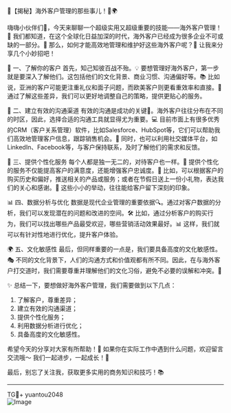 🌟【揭秘】海外客户管理的那些事儿！💼🌍

嗨嗨小伙伴们👋，今天来聊聊一个超级实用又超级重要的技能——海外客户管理！🚀 我们都知道，在这个全球化日益加深的时代，海外客户已经成为很多企业不可或缺的一部分。🌈 那么，如何才能高效地管理和维护好这些海外客户呢？🤔 让我来分享几个小妙招吧！

🎯 一、了解你的客户
首先，知己知彼百战不殆。💡 要想管理好海外客户，第一步就是要深入了解他们。这包括他们的文化背景、商业习惯、沟通偏好等。📚 比如说，亚洲的客户可能更注重礼仪和面子问题，而欧美客户则更看重效率和直接。👀 通过了解这些差异，我们可以更好地调整自己的策略，提供更贴心的服务。

💼 二、建立有效的沟通渠道
有效的沟通是成功的关键🔑。海外客户往往分布在不同的时区，因此，选择合适的沟通工具就显得尤为重要。💻 目前市面上有很多优秀的CRM（客户关系管理）软件，比如Salesforce、HubSpot等，它们可以帮助我们高效地管理客户信息，跟踪销售机会。💬 同时，也可以利用社交媒体平台，如LinkedIn、Facebook等，与客户保持联系，及时了解他们的需求和反馈。

🤝 三、提供个性化服务
每个人都是独一无二的，对待客户也一样。💖 提供个性化的服务不仅能提高客户的满意度，还能增强客户忠诚度。🎁 比如，可以根据客户的购买历史和偏好，推送相关的产品或服务；或者在节假日送上一份小礼物，表达我们的关心和感谢。💌 这些小小的举动，往往能给客户留下深刻的印象。

📊 四、数据分析与优化
数据是现代企业管理的重要依据🔍。通过对客户数据的分析，我们可以发现潜在的问题和改进的空间。🛠️ 比如，通过分析客户的购买行为，我们可以找出哪些产品最受欢迎，哪些营销活动效果最好。📊 这样，我们就可以有针对性地进行优化，提升客户体验。

🌍 五、文化敏感性
最后，但同样重要的一点是，我们要具备高度的文化敏感性。🎭 不同的文化背景下，人们的沟通方式和价值观都有所不同。因此，在与海外客户打交道时，我们需要尊重并理解他们的文化习俗，避免不必要的误解和冲突。🤝

✨ 总结一下，要想做好海外客户管理，我们需要做到以下几点：
1. 了解客户，尊重差异；
2. 建立有效的沟通渠道；
3. 提供个性化服务；
4. 利用数据分析进行优化；
5. 具备高度的文化敏感性。

希望今天的分享对大家有所帮助！🙌 如果你在实际工作中遇到什么问题，欢迎留言交流哦～ 我们一起进步，一起成长！💪

最后，别忘了关注我，获取更多实用的商务知识和技巧！📚

---

TG💪+ yuantou2048  
![Image](https://github.com/user-attachments/assets/42a5a4a5-fea9-4a1d-8aa0-73e57e430cca)